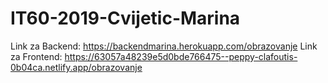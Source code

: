 # IT60-2019-Cvijetic-Marina

Link za Backend: https://backendmarina.herokuapp.com/obrazovanje
Link za Frontend: https://63057a48239e5d0bde766475--peppy-clafoutis-0b04ca.netlify.app/obrazovanje
